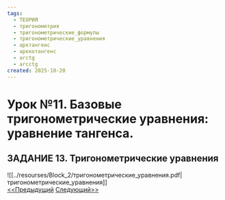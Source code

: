```yaml
---
tags:
  - ТЕОРИЯ
  - тригонометрия
  - тригонометрические_формулы
  - тригонометрические_уравнения
  - арктангенс
  - арккотангенс
  - arctg
  - arcctg
created: 2025-10-20
---
```

# Урок №11. Базовые тригонометрические уравнения: уравнение тангенса.
## ЗАДАНИЕ 13. Тригонометрические уравнения
![[../resourses/Block_2/тригонометрические_уравнения.pdf|тригонометрические_уравнения]]  
[<<Предыдущий](<Lesson 10.md>) [Следующий>>](<Lesson 12>)  
